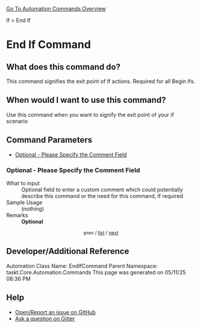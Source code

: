 <!--TITLE: End If Command -->
<!-- SUBTITLE: a command in the If group. -->
[Go To Automation Commands Overview](/automation-commands.md)


If &gt; End If


# End If Command


## What does this command do?
This command signifies the exit point of If actions.  Required for all Begin Ifs.


## When would I want to use this command?
Use this command when you want to signify the exit point of your if scenario


<a id="param_list"></a>
## Command Parameters
- [Optional - Please Specify the Comment Field](#param_0)


<a id="param_0"></a>
### Optional - Please Specify the Comment Field


<dl>
<dt>What to input</dt><dd>Optional field to enter a custom comment which could potentially describe this command or the need for this command, if required</dd>
<dt>Sample Usage</dt><dd>(nothing)</dd>
<dt>Remarks</dt><dd><strong>Optional</strong><br></dd>
</dl>




<div style="font-size: 90%; text-align: center">


prev / [list](#param_list) / [next](#param_1)


</div>


## Developer/Additional Reference
Automation Class Name: EndIfCommand
Parent Namespace: taskt.Core.Automation.Commands
This page was generated on 05/11/25 08:36 PM


## Help
- [Open/Report an issue on GitHub](https://github.com/rcktrncn/taskt/issues/new)
- [Ask a question on Gitter](https://gitter.im/taskt-rpa/Lobby)
